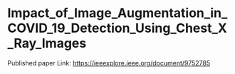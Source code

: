 # Impact_of_Image_Augmentation_in_COVID_19_Detection_Using_Chest_X_Ray_Images
Published paper Link: https://ieeexplore.ieee.org/document/9752785

